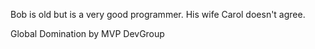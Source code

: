 

Bob is old but is a very good programmer.  His wife Carol doesn't agree.

Global Domination by MVP DevGroup

